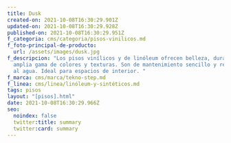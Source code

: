 ```yaml
---
title: Dusk
created-on: 2021-10-08T16:30:29.901Z
updated-on: 2021-10-08T16:30:29.928Z
published-on: 2021-10-08T16:30:29.951Z
f_categoria: cms/categoria/pisos-vinilicos.md
f_foto-principal-de-producto:
  url: /assets/images/dusk.jpg
f_descripcion: "Los pisos vinílicos y de linóleum ofrecen belleza, durabilidad y
  amplia gama de colores y texturas. Son de mantenimiento sencillo y resistentes
  al agua. Ideal para espacios de interior. "
f_marca: cms/marca/tekno-step.md
f_linea: cms/linea/linóleum-y-sintéticos.md
tags: pisos
layout: "[pisos].html"
date: 2021-10-08T16:30:29.966Z
seo:
  noindex: false
  twitter:title: summary
  twitter:card: summary
---
```

